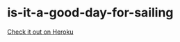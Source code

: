 is-it-a-good-day-for-sailing
============================
<a href="https://isitagooddayforsailing.herokuapp.com/">Check it out on Heroku</a>

